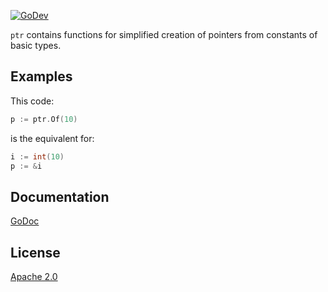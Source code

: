 [![GoDev](https://img.shields.io/static/v1?label=godev&message=reference&color=00add8)][godev]

[godev]: https://pkg.go.dev/github.com/gotidy/lib/ptr

`ptr` contains functions for simplified creation of pointers from constants of basic types.

## Examples

This code:

```go
p := ptr.Of(10)
```

is the equivalent for:

```go
i := int(10)
p := &i  
```

## Documentation

[GoDoc](http://godoc.org/github.com/gotidy/ptr)

## License

[Apache 2.0](https://github.com/gotidy/lib/blob/master/LICENSE)
